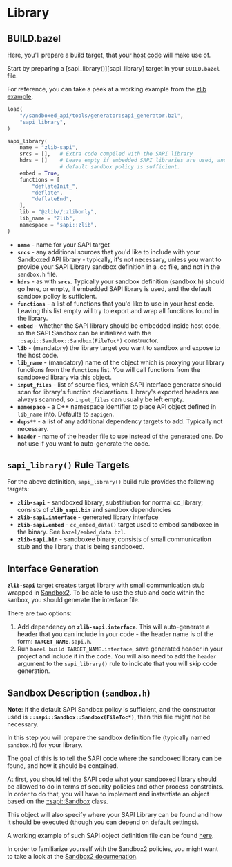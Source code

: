 # Library


## BUILD.bazel

Here, you'll prepare a build target, that your [host code](host-code.md)
will make use of.

Start by preparing a [sapi_library()][sapi_library] target in your `BUILD.bazel`
file.

For reference, you can take a peek at a working example from the
[zlib example](../examples/zlib/lib/BUILD.bazel).

```python
load(
    "//sandboxed_api/tools/generator:sapi_generator.bzl",
    "sapi_library",
)

sapi_library(
    name = "zlib-sapi",
    srcs = [],   # Extra code compiled with the SAPI library
    hdrs = []    # Leave empty if embedded SAPI libraries are used, and the
                 # default sandbox policy is sufficient.
    embed = True,
    functions = [
        "deflateInit_",
        "deflate",
        "deflateEnd",
    ],
    lib = "@zlib//:zlibonly",
    lib_name = "Zlib",
    namespace = "sapi::zlib",
)
```

* **`name`** - name for your SAPI target
* **`srcs`** - any additional sources that you'd like to include with your
  Sandboxed API library - typically, it's not necessary, unless you want to
  provide your SAPI Library sandbox definition in a .cc file, and not in the
  `sandbox.h` file.
* **`hdrs`** - as with **`srcs`**. Typically your sandbox definition (sandbox.h)
  should go here, or empty, if embedded SAPI library is used, and the default
    sandbox policy is sufficient.
* **`functions`** - a list of functions that you'd like to use in your host
  code. Leaving this list empty will try to export and wrap all functions found
  in the library.
* **`embed`** - whether the SAPI library should be embedded inside host code,
  so the SAPI Sandbox can be initialized with the
  `::sapi::Sandbox::Sandbox(FileToc*)` constructor.
* **`lib`** - (mandatory) the library target you want to sandbox and expose to
    the host code.
* **`lib_name`** - (mandatory) name of the object which is proxying your library
  functions from the `functions` list. You will call functions from the
  sandboxed library via this object.
* **`input_files`** - list of source files, which SAPI interface generator
  should scan for library's function declarations. Library's exported headers
  are always scanned, so `input_files` can usually be left empty.
* **`namespace`** - a C++ namespace identifier to place API object defined in
  `lib_name` into. Defaults to `sapigen`.
* **`deps**`** - a list of any additional dependency targets to add. Typically
  not necessary.
* **`header`** - name of the header file to use instead of the generated one.
  Do not use if you want to auto-generate the code.


## `sapi_library()` Rule Targets

For the above definition, `sapi_library()` build rule provides the following
targets:

* **`zlib-sapi`** - sandboxed library, substitiution for normal cc_library;
    consists of **`zlib_sapi.bin`** and sandbox dependencies
* **`zlib-sapi.interface`** - generated library interface
* **`zlib-sapi.embed`** - `cc_embed_data()` target used to embed sandboxee in
  the binary. See `bazel/embed_data.bzl`.
* **`zlib-sapi.bin`** - sandboxee binary, consists of small communication stub
  and the library that is being sandboxed.


## Interface Generation

__`zlib-sapi`__ target creates target library with small communication stub
wrapped in [Sandbox2](../sandbox2/README.md). To be able to use the stub and
code within the sanbox, you should generate the interface file.

There are two options:

1.  Add dependency on __`zlib-sapi.interface`__. This will auto-generate a
    header that you can include in your code - the header name is of the form:
    __`TARGET_NAME`__`.sapi.h`.
2.  Run `bazel build TARGET_NAME.interface`, save generated header in your
    project and include it in the code. You will also need to add the `header`
    argument to the `sapi_library()` rule to indicate that you will skip code
    generation.


## Sandbox Description (`sandbox.h`)

**Note**: If the default SAPI Sandbox policy is sufficient, and the constructor
used is **`::sapi::Sandbox::Sandbox(FileToc*)`**, then this file might not be
necessary.

In this step you will prepare the sandbox definition file (typically named
`sandbox.h`) for your library.

The goal of this is to tell the SAPI code where the sandboxed library can be
found, and how it should be contained.

At first, you should tell the SAPI code what your sandboxed library should be
allowed to do in terms of security policies and other process constraints. In
order to do that, you will have to implement and instantiate an object based on
the [::sapi::Sandbox](../sandbox.h) class.

This object will also specify where your SAPI Library can be found
and how it should be executed (though you can depend on default settings).

A working example of such SAPI object definition file can be found
[here](../examples/zlib/lib/sandbox.h).

In order to familiarize yourself with the Sandbox2 policies, you might want to
take a look at the [Sandbox2 documenation](../sandbox2/README.md).
